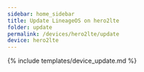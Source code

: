 ```yaml
---
sidebar: home_sidebar
title: Update LineageOS on hero2lte
folder: update
permalink: /devices/hero2lte/update
device: hero2lte
---
```

{% include templates/device_update.md %}
